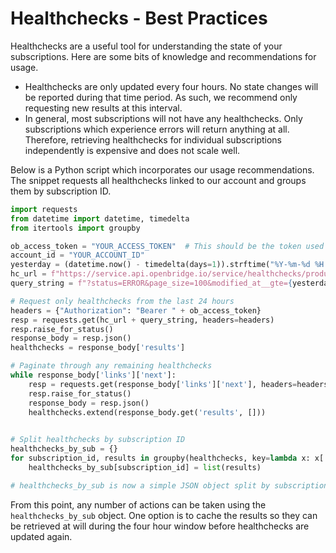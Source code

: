 # Healthchecks - Best Practices

Healthchecks are a useful tool for understanding the state of your subscriptions. Here are some bits of knowledge and recommendations for usage.

- Healthchecks are only updated every four hours. No state changes will be reported during that time period. As such, we recommend only requesting new results at this interval.
- In general, most subscriptions will not have any healthchecks. Only subscriptions which experience errors will return anything at all. Therefore, retrieving healthchecks for individual subscriptions independently is expensive and does not scale well.


Below is a Python script which incorporates our usage recommendations. The snippet requests all healthchecks linked to our account and groups them by subscription ID. 


```python
import requests
from datetime import datetime, timedelta
from itertools import groupby

ob_access_token = "YOUR_ACCESS_TOKEN"  # This should be the token used to access our APIs
account_id = "YOUR_ACCOUNT_ID"
yesterday = (datetime.now() - timedelta(days=1)).strftime("%Y-%m-%d %H:%M:%S")
hc_url = f"https://service.api.openbridge.io/service/healthchecks/production/healthchecks/account/{account_id}"
query_string = f"?status=ERROR&page_size=100&modified_at__gte={yesterday}"  # This can be modified to your needs

# Request only healthchecks from the last 24 hours
headers = {"Authorization": "Bearer " + ob_access_token}
resp = requests.get(hc_url + query_string, headers=headers)
resp.raise_for_status()
response_body = resp.json()
healthchecks = response_body['results']

# Paginate through any remaining healthchecks
while response_body['links']['next']:
	resp = requests.get(response_body['links']['next'], headers=headers)
	resp.raise_for_status()
	response_body = resp.json()
	healthchecks.extend(response_body.get('results', []))
    

# Split healthchecks by subscription ID
healthchecks_by_sub = {}
for subscription_id, results in groupby(healthchecks, key=lambda x: x['subscription_id']):
    healthchecks_by_sub[subscription_id] = list(results)

# healthchecks_by_sub is now a simple JSON object split by subscription ID
```

From this point, any number of actions can be taken using the `healthchecks_by_sub` object. One option is to cache the results so they can be retrieved at will during the four hour window before healthchecks are updated again.
